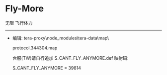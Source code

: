 Fly-More
======

无限 飞行体力

------

- 编辑: tera-proxy\node_modules\tera-data\map\

  protocol.344304.map

  台服(TW)请自行追加 S_CANT_FLY_ANYMORE.def 映射码:

  S_CANT_FLY_ANYMORE = 39814
